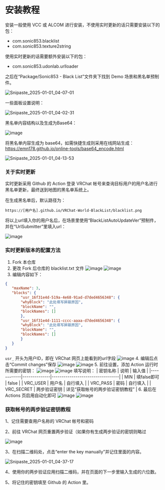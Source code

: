 # 安装教程

安装一般使用 VCC 或 ALCOM 进行安装，不使用实时更新的话只需要安装以下的包：

- com.sonic853.blacklist
- com.sonic853.texture2string

使用实时更新的话需要额外安装以下的包：

- com.sonic853.udonlab.urlloader

之后在“Package/Sonic853 - Black List”文件夹下找到 Demo 场景和黑名单预制件。

![Snipaste_2025-01-01_04-07-01](https://github.com/user-attachments/assets/c0c6d7a8-41e8-4890-9968-ca932cef703f)

一些面板设置说明：

![Snipaste_2025-01-01_04-02-31](https://github.com/user-attachments/assets/8d5efd0a-72d4-4849-a6d7-f745713a5cc0)

黑名单内容结构以及生成为Base64：

![image](https://github.com/user-attachments/assets/3265d5c1-f0fa-4997-add4-64402f794b6c)

将黑名单内容生成为 base64，如需快捷生成则采用在线网站生成：
https://emn178.github.io/online-tools/base64_encode.html

![Snipaste_2025-01-01_04-13-53](https://github.com/user-attachments/assets/95ebce35-9242-4c73-8739-672691dffe41)

### 关于实时更新

实时更新采用 Github 的 Action 登录 VRChat 帐号来查询目标用户的用户名进行黑名单更新，最终送到地图的黑名单系统上。

在生成黑名单后，默认路径为：

`https://[用户名].github.io/VRChat-World-BlackList/blacklist.png`

将以上url填入你的用户名后，在场景里使用“BlackListAutoUpdateVer”预制件，并在“UrlSubmitter”里填入url：

![image](https://github.com/user-attachments/assets/6447ccef-1acc-47c4-94ad-e8688f0e80e2)

### 实时更新版本的配置方法

1. Fork 本仓库
2. 更改 Fork 后仓库的 blacklist.txt 文件
 ![image](https://github.com/user-attachments/assets/aaed82d9-d8c8-477d-bf88-c60b167a9a90)
 ![image](https://github.com/user-attachments/assets/9b495bbd-2a32-4c77-a4c0-07b857742eed)
3. 编辑内容如下：
 ```Json
{
    "maxName": 3,
    "blocks": {
        "usr_16f31e4d-519a-4e68-91ad-d7ded4656348": {
        "whyBlock": "此处填写屏蔽原因",
        "blockName": "",
        "blockNames": []
        },
        "usr_16f31e4d-1111-cccc-aaaa-d7ded4656348": {
        "whyBlock": "此处填写屏蔽原因",
        "blockName": "",
        "blockNames": []
        }
    }
}
 ```
 `usr_` 开头为用户ID，即在 VRChat 网页上能看到的url字段
 ![image](https://github.com/user-attachments/assets/51adeb50-70d9-438c-83ed-d80af5176d8e)
4. 编辑后点击“Commit changes”保存
 ![image](https://github.com/user-attachments/assets/a9198d00-25c0-4cfa-9e80-f6df09e50614)
 ![image](https://github.com/user-attachments/assets/8d898004-4c36-40f0-933f-13629eca01fb)
5. 前往设置，添加 Action 运行时所需要的密钥：
 ![image](https://github.com/user-attachments/assets/0af49537-0236-405a-af5f-a40ce79fa488)
 ![image](https://github.com/user-attachments/assets/3dbb7ee6-63b6-4980-bc5f-893bb171593b)
 填写说明：
 | 密钥名称   | 说明         | 输入值                           |
 |------------|--------------|----------------------------------|
 | MIN        | 填false即可  | false                            |
 | VRC_USER   | 用户名       | 自行填入                         |
 | VRC_PASS   | 密码         | 自行填入                         |
 | VRC_SECRET | 两步验证密钥 | 详见“获取帐号的两步验证密钥教程” |
6. 最后在 Actions 页启用自动化即可
 ![image](https://github.com/user-attachments/assets/ec341755-738b-48b1-9fad-82a058e39a96)
 ![image](https://github.com/user-attachments/assets/04ae3beb-5fe6-4c02-be2d-1449c784cc21)

### 获取帐号的两步验证密钥教程

1、记住需要查用户名称的 VRChat 帐号和密码

2、前往 VRChat 网页重置两步验证（如果你有生成两步验证的密钥则略过

![image](https://github.com/user-attachments/assets/3ba16d9d-fa16-4549-b664-b0bdef32e0c7)

3、在扫描二维码处，点击“enter the key manually”并记住里面的内容。

![Snipaste_2025-01-01_04-37-17](https://github.com/user-attachments/assets/5bcdb89d-5803-40c4-b958-e67efb4ec546)

4、使用你的两步验证应用扫描二维码，并在页面的下一步里输入生成的六位数。

5、将记住的密钥填至 Github 的 Action 里。